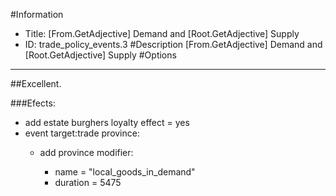 #Information
 - Title: [From.GetAdjective] Demand and [Root.GetAdjective] Supply
 - ID: trade_policy_events.3
#Description
[From.GetAdjective] Demand and [Root.GetAdjective] Supply
#Options

___
##Excellent.

###Efects:<ul><li>add estate burghers loyalty effect = yes</li><li>event target:trade province:</li><ul><li>add province modifier:</li><ul><li>name = "local_goods_in_demand"</li><li>duration = 5475</li></ul></ul></ul>

